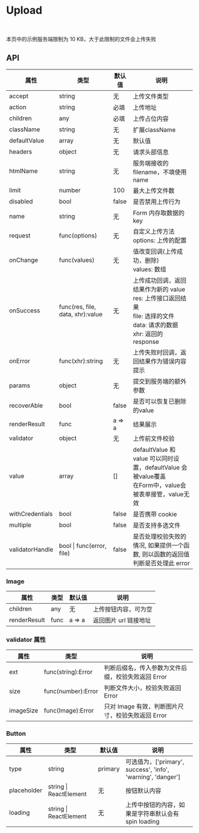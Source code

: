 # Upload

<br />

本页中的示例服务端限制为 10 KB，大于此限制的文件会上传失败

<example />

## API

| 属性 | 类型 | 默认值 | 说明 |
| --- | --- | --- | --- |
| accept | string | 无 | 上传文件类型 |
| action | string | 必填 | 上传地址 |
| children | any | 必填 | 上传占位内容 |
| className | string | 无 | 扩展className |
| defaultValue | array | 无 | 默认值 |
| headers | object | 无 | 请求头部信息 |
| htmlName | string | 无 | 服务端接收的 filename，不填使用 name |
| limit | number | 100 | 最大上传文件数 |
| disabled | bool | false | 是否禁用上传行为 | 
| name | string | 无 | Form 内存取数据的 key |
| request | func(options) | 无 | 自定义上传方法<br /> options: 上传的配置 |
| onChange | func(values) | 无 | 值改变回调(上传成功，删除)<br />values: 数组 |
| onSuccess | func(res, file, data, xhr):value | 无 | 上传成功回调，返回结果作为新的 value<br />res: 上传接口返回结果<br />file: 选择的文件<br />data: 请求的数据<br />xhr: 返回的 response |
| onError | func(xhr):string | 无 | 上传失败时回调，返回结果作为错误内容提示 |
| params | object | 无 | 提交到服务端的额外参数 |
| recoverAble | bool | false | 是否可以恢复已删除的value |
| renderResult | func | a => a | 结果展示 |
| validator | object | 无 | 上传前文件校验 |
| value | array | \[] | defaultValue 和 value 可以同时设置，defaultValue 会被value覆盖<br />在Form中，value会被表单接管，value无效 |
| withCredentials | bool | false | 是否携带 cookie |
| multiple | bool | false | 是否支持多选文件 |
| validatorHandle | bool \| func(error, file) | false | 是否处理校验失败的情况, 如果提供一个函数, 则以函数的返回值判断是否处理此 error |


### Image

| 属性 | 类型 | 默认值 | 说明 |
| --- | --- | --- | --- |
| children | any | 无 | 上传按钮内容，可为空 |
| renderResult | func | a => a | 返回图片 url 链接地址 |


### validator 属性

| 属性 | 类型 | 说明 |
| --- | --- | --- |
| ext | func(string):Error | 判断后缀名，传入参数为文件后缀，校验失败返回 Error |
| size | func(number):Error | 判断文件大小，校验失败返回 Error |
| imageSize | func(Image):Error | 只对 Image 有效，判断图片尺寸，校验失败返回 Error |

### Button

| 属性 | 类型 | 默认值 | 说明 |
| --- | --- | --- | --- |
| type | string | primary | 可选值为，\['primary', success', 'info', 'warning', 'danger'\] |
| placeholder | string \| ReactElement | 无 | 按钮默认内容 |
| loading | string \| ReactElement | 无 | 上传中按钮的内容，如果是字符串默认会有spin loading |
